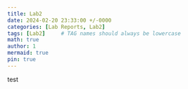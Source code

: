 ```yaml
---
title: Lab2
date: 2024-02-20 23:33:00 +/-0000
categories: [Lab Reports, Lab2]
tags: [Lab2]     # TAG names should always be lowercase
math: true
author: 1
mermaid: true
pin: true
---
```


test